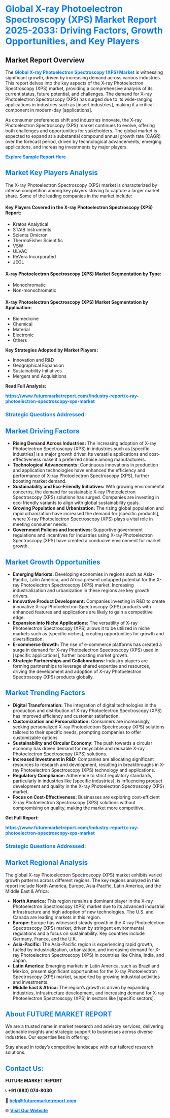 <h1 style="color: #007BFF;">Global X-ray Photoelectron Spectroscopy (XPS) Market Report 2025-2033: Driving Factors, Growth Opportunities, and Key Players</h1>

<section id="overview">
<h2>Market Report Overview</h2>
<p>The <a href="https://www.futuremarketreport.com//industry-report/x-ray-photoelectron-spectroscopy-xps-market" style="color: #007BFF; text-decoration: none;"><strong>Global X-ray Photoelectron Spectroscopy (XPS) Market</strong></a> is witnessing significant growth, driven by increasing demand across various industries. This report delves into the key aspects of the X-ray Photoelectron Spectroscopy (XPS) market, providing a comprehensive analysis of its current status, future potential, and challenges. The demand for X-ray Photoelectron Spectroscopy (XPS) has surged due to its wide-ranging applications in industries such as [insert industries], making it a critical component in modern-day [applications].</p>
<p>As consumer preferences shift and industries innovate, the X-ray Photoelectron Spectroscopy (XPS) market continues to evolve, offering both challenges and opportunities for stakeholders. The global market is expected to expand at a substantial compound annual growth rate (CAGR) over the forecast period, driven by technological advancements, emerging applications, and increasing investments by major players.</p>
</section>

<section id="overview">
<p><a href="https://www.futuremarketreport.com//request-sample/reportId=75406" style="color: #007BFF; text-decoration: none;"><strong>Explore Sample Report Here</strong></a></p>
</section>

<section id="key-players">
<h2 style="color: #007BFF;">Market Key Players Analysis</h2>
<p>The X-ray Photoelectron Spectroscopy (XPS) market is characterized by intense competition among key players striving to capture a larger market share. Some of the leading companies in the market include:</p>
<h4>Key Players Covered in the X-ray Photoelectron Spectroscopy (XPS) Report:</h4>
<ul><li>Kratos Analytical</li><li>STAIB Instruments</li><li>Scienta Omicron</li><li>ThermoFisher Scientific</li><li>VSW</li><li>ULVAC</li><li>ReVera Incorporated</li><li>JEOL</li></ul>
<h4>X-ray Photoelectron Spectroscopy (XPS) Market Segmentation by Type:</h4>
<ul><li>Monochromatic</li><li>Non-monochromatic</li></ul>

<h4>X-ray Photoelectron Spectroscopy (XPS) Market Segmentation by Application:</h4>
<ul><li>Biomedicine</li><li>Chemical</li><li>Material</li><li>Electronic</li><li>Others</li></ul>
<p><strong>Key Strategies Adopted by Market Players:</strong></p>
<ul>
<li>Innovation and R&D</li>
<li>Geographical Expansion</li>
<li>Sustainability Initiatives</li>
<li>Mergers and Acquisitions</li>
</ul>
</section>

<section>
<p><strong>Read Full Analysis: </strong></p><a href="https://www.futuremarketreport.com//industry-report/x-ray-photoelectron-spectroscopy-xps-market" style="color: #007BFF; text-decoration: none;"><strong>https://www.futuremarketreport.com//industry-report/x-ray-photoelectron-spectroscopy-xps-market</strong></a>
<h3 style="color: #007BFF;">Strategic Questions Addressed:</h3>
</section>

<section id="driving-factors">
<h2 style="color: #007BFF;">Market Driving Factors</h2>
<ul>
<li><strong>Rising Demand Across Industries:</strong> The increasing adoption of X-ray Photoelectron Spectroscopy (XPS) in industries such as [specific industries] is a major growth driver. Its versatile applications and cost-effectiveness make it a preferred choice among manufacturers.</li>
<li><strong>Technological Advancements:</strong> Continuous innovations in production and application technologies have enhanced the efficiency and performance of X-ray Photoelectron Spectroscopy (XPS), further boosting market demand.</li>
<li><strong>Sustainability and Eco-Friendly Initiatives:</strong> With growing environmental concerns, the demand for sustainable X-ray Photoelectron Spectroscopy (XPS) solutions has surged. Companies are investing in eco-friendly variants to align with global sustainability goals.</li>
<li><strong>Growing Population and Urbanization:</strong> The rising global population and rapid urbanization have increased the demand for [specific products], where X-ray Photoelectron Spectroscopy (XPS) plays a vital role in meeting consumer needs.</li>
<li><strong>Government Policies and Incentives:</strong> Supportive government regulations and incentives for industries using X-ray Photoelectron Spectroscopy (XPS) have created a conducive environment for market growth.</li>
</ul>
</section>

<section id="growth-opportunities">
<h2 style="color: #007BFF;">Market Growth Opportunities</h2>
<ul>
<li><strong>Emerging Markets:</strong> Developing economies in regions such as Asia-Pacific, Latin America, and Africa present untapped potential for the X-ray Photoelectron Spectroscopy (XPS) market. Increasing industrialization and urbanization in these regions are key growth drivers.</li>
<li><strong>Innovative Product Development:</strong> Companies investing in R&D to create innovative X-ray Photoelectron Spectroscopy (XPS) products with enhanced features and applications are likely to gain a competitive edge.</li>
<li><strong>Expansion into Niche Applications:</strong> The versatility of X-ray Photoelectron Spectroscopy (XPS) allows it to be utilized in niche markets such as [specific niches], creating opportunities for growth and diversification.</li>
<li><strong>E-commerce Growth:</strong> The rise of e-commerce platforms has created a surge in demand for X-ray Photoelectron Spectroscopy (XPS) used in [specific applications], further boosting market growth.</li>
<li><strong>Strategic Partnerships and Collaborations:</strong> Industry players are forming partnerships to leverage shared expertise and resources, driving the development and adoption of X-ray Photoelectron Spectroscopy (XPS) products globally.</li>
</ul>
</section>

<section id="trending-factors">
<h2 style="color: #007BFF;">Market Trending Factors</h2>
<ul>
<li><strong>Digital Transformation:</strong> The integration of digital technologies in the production and distribution of X-ray Photoelectron Spectroscopy (XPS) has improved efficiency and customer satisfaction.</li>
<li><strong>Customization and Personalization:</strong> Consumers are increasingly seeking personalized X-ray Photoelectron Spectroscopy (XPS) solutions tailored to their specific needs, prompting companies to offer customizable options.</li>
<li><strong>Sustainability and Circular Economy:</strong> The push towards a circular economy has driven demand for recyclable and reusable X-ray Photoelectron Spectroscopy (XPS) solutions.</li>
<li><strong>Increased Investment in R&D:</strong> Companies are allocating significant resources to research and development, resulting in breakthroughs in X-ray Photoelectron Spectroscopy (XPS) technology and applications.</li>
<li><strong>Regulatory Compliance:</strong> Adherence to strict regulatory standards, particularly in industries like [specific industries], is influencing product development and quality in the X-ray Photoelectron Spectroscopy (XPS) market.</li>
<li><strong>Focus on Cost-Effectiveness:</strong> Businesses are exploring cost-efficient X-ray Photoelectron Spectroscopy (XPS) solutions without compromising on quality, making the market more competitive.</li>
</ul>
</section>

<section>
<p><strong>Get Full Report: </strong></p><a href="https://www.futuremarketreport.com//industry-report/x-ray-photoelectron-spectroscopy-xps-market" style="color: #007BFF; text-decoration: none;"><strong>https://www.futuremarketreport.com//industry-report/x-ray-photoelectron-spectroscopy-xps-market</strong></a>
<h3 style="color: #007BFF;">Strategic Questions Addressed:</h3>
</section>


<section id="regional-analysis">
<h2 style="color: #007BFF;">Market Regional Analysis</h2>
<p>The global X-ray Photoelectron Spectroscopy (XPS) market exhibits varied growth patterns across different regions. The key regions analyzed in this report include North America, Europe, Asia-Pacific, Latin America, and the Middle East & Africa:</p>
<ul>
<li><strong>North America:</strong> This region remains a dominant player in the X-ray Photoelectron Spectroscopy (XPS) market due to its advanced industrial infrastructure and high adoption of new technologies. The U.S. and Canada are leading markets in this region.</li>
<li><strong>Europe:</strong> Europe has witnessed steady growth in the X-ray Photoelectron Spectroscopy (XPS) market, driven by stringent environmental regulations and a focus on sustainability. Key countries include Germany, France, and the U.K.</li>
<li><strong>Asia-Pacific:</strong> The Asia-Pacific region is experiencing rapid growth, fueled by industrialization, urbanization, and increasing demand for X-ray Photoelectron Spectroscopy (XPS) in countries like China, India, and Japan.</li>
<li><strong>Latin America:</strong> Emerging markets in Latin America, such as Brazil and Mexico, present significant opportunities for the X-ray Photoelectron Spectroscopy (XPS) market, supported by growing industrial activities and investments.</li>
<li><strong>Middle East & Africa:</strong> The region’s growth is driven by expanding industries, infrastructure development, and increasing demand for X-ray Photoelectron Spectroscopy (XPS) in sectors like [specific sectors].</li>
</ul>
</section>

<footer>
<h2 style="color: #007BFF;">About FUTURE MARKET REPORT</h2>
<p>We are a trusted name in market research and advisory services, delivering actionable insights and strategic support to businesses across diverse industries. Our expertise lies in offering:</p>

<p>Stay ahead in today’s competitive landscape with our tailored research solutions.</p>

<h2 style="color: #007BFF;">Contact Us:</h2>
<p><strong>FUTURE MARKET REPORT</strong></p>
<p>📞 <strong>+91 (883) 074-8030</strong></p>
<p>📧 <strong><a href="mailto:help@futuremarketreport.com" style="color: #007BFF;">help@futuremarketreport.com</a></strong></p>
<p>🌐 <strong><a href="https://www.futuremarketreport.com/" style="color: #007BFF;">Visit Our Website</a></strong></p>
</footer>